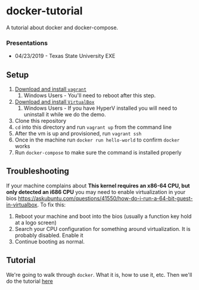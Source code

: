 # docker-tutorial
A tutorial about docker and docker-compose.

### Presentations
* 04/23/2019 - Texas State University EXE

## Setup
1. [Download and install `vagrant`](https://www.vagrantup.com/downloads.html)
   1. Windows Users - You'll need to reboot after this step.
2. [Download and install `VirtualBox`](https://www.virtualbox.org/wiki/Downloads)
   1. Windows Users - If you have HyperV installed you will need to uninstall it while we do the demo.
3. Clone this repository
4. `cd` into this directory and run `vagrant up` from the command line
5. After the vm is up and provisioned, run `vagrant ssh`
6. Once in the machine run `docker run hello-world` to confirm `docker` works
7. Run `docker-compose` to make sure the command is installed properly

## Troubleshooting
If your machine complains about **This kernel requires an x86-64 CPU, but only detected an i686 CPU** you may need to enable virtualization in your bios https://askubuntu.com/questions/41550/how-do-i-run-a-64-bit-guest-in-virtualbox. To fix this:
1. Reboot your machine and boot into the bios (usually a function key hold at a logo screen)
2. Search your CPU configuration for something around virtualization. It is probably disabled. Enable it
3. Continue booting as normal.

## Tutorial
We're going to walk through `docker`. What it is, how to use it, etc. Then 
we'll do the tutorial [here](https://docs.docker.com/compose/gettingstarted/)
